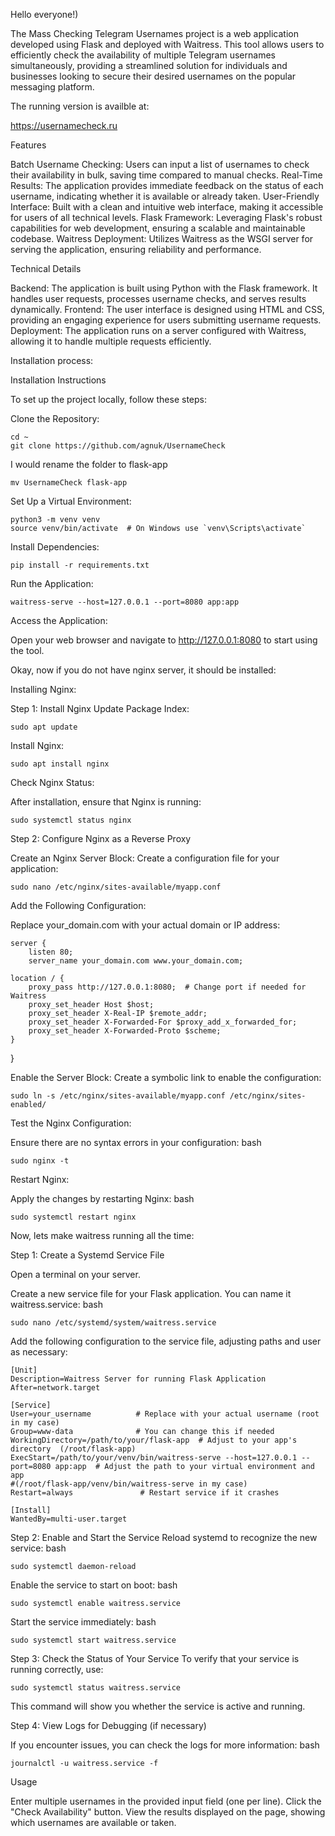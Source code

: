 Hello everyone!)

The Mass Checking Telegram Usernames project is a web application developed using Flask and deployed with Waitress. This tool allows users to efficiently check the availability of multiple Telegram usernames simultaneously, providing a streamlined solution for individuals and businesses looking to secure their desired usernames on the popular messaging platform.

The running version is availble at:

https://usernamecheck.ru

Features

Batch Username Checking: Users can input a list of usernames to check their availability in bulk, saving time compared to manual checks.
Real-Time Results: The application provides immediate feedback on the status of each username, indicating whether it is available or already taken.
User-Friendly Interface: Built with a clean and intuitive web interface, making it accessible for users of all technical levels.
Flask Framework: Leveraging Flask's robust capabilities for web development, ensuring a scalable and maintainable codebase.
Waitress Deployment: Utilizes Waitress as the WSGI server for serving the application, ensuring reliability and performance.

Technical Details

Backend: The application is built using Python with the Flask framework. It handles user requests, processes username checks, and serves results dynamically.
Frontend: The user interface is designed using HTML and CSS, providing an engaging experience for users submitting username requests.
Deployment: The application runs on a server configured with Waitress, allowing it to handle multiple requests efficiently.

Installation process:

Installation Instructions

To set up the project locally, follow these steps:

Clone the Repository:


    cd ~
    git clone https://github.com/agnuk/UsernameCheck

I would rename the folder to flask-app   

    mv UsernameCheck flask-app

Set Up a Virtual Environment:


    python3 -m venv venv
    source venv/bin/activate  # On Windows use `venv\Scripts\activate`


Install Dependencies:

    pip install -r requirements.txt

Run the Application:



    waitress-serve --host=127.0.0.1 --port=8080 app:app

Access the Application:

Open your web browser and navigate to http://127.0.0.1:8080 to start using the tool.

Okay, now if you do not have nginx server, it should be installed:


Installing Nginx:

Step 1: Install Nginx
Update Package Index:

    sudo apt update

Install Nginx:

    sudo apt install nginx

Check Nginx Status:

After installation, ensure that Nginx is running:


    sudo systemctl status nginx

Step 2: Configure Nginx as a Reverse Proxy

Create an Nginx Server Block:
Create a configuration file for your application:


    sudo nano /etc/nginx/sites-available/myapp.conf

Add the Following Configuration:

Replace your_domain.com with your actual domain or IP address:



    server {
        listen 80;
        server_name your_domain.com www.your_domain.com;

    location / {
        proxy_pass http://127.0.0.1:8080;  # Change port if needed for Waitress
        proxy_set_header Host $host;
        proxy_set_header X-Real-IP $remote_addr;
        proxy_set_header X-Forwarded-For $proxy_add_x_forwarded_for;
        proxy_set_header X-Forwarded-Proto $scheme;
    }
}

Enable the Server Block:
Create a symbolic link to enable the configuration:

    sudo ln -s /etc/nginx/sites-available/myapp.conf /etc/nginx/sites-enabled/

Test the Nginx Configuration:

Ensure there are no syntax errors in your configuration:
bash

    sudo nginx -t

Restart Nginx:

Apply the changes by restarting Nginx:
bash

    sudo systemctl restart nginx


Now, lets make waitress running all the time:

Step 1: Create a Systemd Service File

Open a terminal on your server.

Create a new service file for your Flask application. You can name it waitress.service:
bash

    sudo nano /etc/systemd/system/waitress.service

Add the following configuration to the service file, adjusting paths and user as necessary:


    [Unit]
    Description=Waitress Server for running Flask Application
    After=network.target

    [Service]
    User=your_username          # Replace with your actual username (root in my case)
    Group=www-data              # You can change this if needed
    WorkingDirectory=/path/to/your/flask-app  # Adjust to your app's directory  (/root/flask-app)
    ExecStart=/path/to/your/venv/bin/waitress-serve --host=127.0.0.1 --port=8080 app:app  # Adjust the path to your virtual environment and app
    #(/root/flask-app/venv/bin/waitress-serve in my case)
    Restart=always               # Restart service if it crashes

    [Install]
    WantedBy=multi-user.target




Step 2: Enable and Start the Service
Reload systemd to recognize the new service:
bash

    sudo systemctl daemon-reload

Enable the service to start on boot:
bash

    sudo systemctl enable waitress.service

Start the service immediately:
bash

    sudo systemctl start waitress.service


Step 3: Check the Status of Your Service
To verify that your service is running correctly, use:


    sudo systemctl status waitress.service

This command will show you whether the service is active and running.

Step 4: View Logs for Debugging (if necessary)

If you encounter issues, you can check the logs for more information:
bash

    journalctl -u waitress.service -f


Usage

Enter multiple usernames in the provided input field (one per line).
Click the "Check Availability" button.
View the results displayed on the page, showing which usernames are available or taken.
